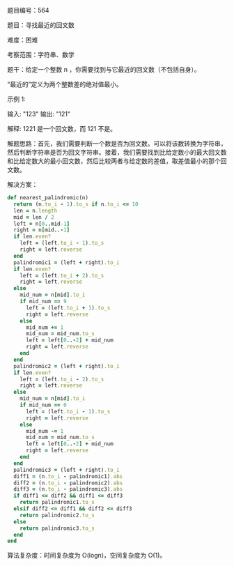 题目编号：564

题目：寻找最近的回文数

难度：困难

考察范围：字符串、数学

题干：给定一个整数 n ，你需要找到与它最近的回文数（不包括自身）。

“最近的”定义为两个整数差的绝对值最小。

示例 1:

输入: "123"
输出: "121"

解释: 1221 是一个回文数，而 121 不是。

解题思路：首先，我们需要判断一个数是否为回文数。可以将该数转换为字符串，然后判断字符串是否为回文字符串。接着，我们需要找到比给定数小的最大回文数和比给定数大的最小回文数，然后比较两者与给定数的差值，取差值最小的那个回文数。

解决方案：

```ruby
def nearest_palindromic(n)
  return (n.to_i - 1).to_s if n.to_i <= 10
  len = n.length
  mid = len / 2
  left = n[0..mid-1]
  right = n[mid..-1]
  if len.even?
    left = (left.to_i - 1).to_s
    right = left.reverse
  end
  palindromic1 = (left + right).to_i
  if len.even?
    left = (left.to_i + 2).to_s
    right = left.reverse
  else
    mid_num = n[mid].to_i
    if mid_num == 9
      left = (left.to_i + 1).to_s
      right = left.reverse
    else
      mid_num += 1
      mid_num = mid_num.to_s
      left = left[0..-2] + mid_num
      right = left.reverse
    end
  end
  palindromic2 = (left + right).to_i
  if len.even?
    left = (left.to_i - 2).to_s
    right = left.reverse
  else
    mid_num = n[mid].to_i
    if mid_num == 0
      left = (left.to_i - 1).to_s
      right = left.reverse
    else
      mid_num -= 1
      mid_num = mid_num.to_s
      left = left[0..-2] + mid_num
      right = left.reverse
    end
  end
  palindromic3 = (left + right).to_i
  diff1 = (n.to_i - palindromic1).abs
  diff2 = (n.to_i - palindromic2).abs
  diff3 = (n.to_i - palindromic3).abs
  if diff1 <= diff2 && diff1 <= diff3
    return palindromic1.to_s
  elsif diff2 <= diff1 && diff2 <= diff3
    return palindromic2.to_s
  else
    return palindromic3.to_s
  end
end
```

算法复杂度：时间复杂度为 O(logn)，空间复杂度为 O(1)。